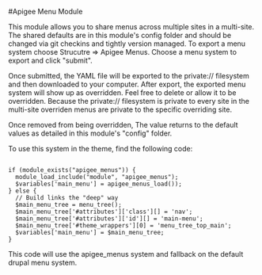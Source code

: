 #Apigee Menu Module

This module allows you to share menus across multiple sites in a multi-site. The shared defaults are in this module's config folder and should be changed via git checkins and tightly version managed. To export a menu system choose Strucutre => Apigee Menus. Choose a menu system to export and click "submit".

Once submitted, the YAML file will be exported to the private:// filesystem and then downloaded to your computer. After export, the exported menu system will show up as overridden. Feel free to delete or allow it to be overridden. Because the private:// filesystem is private to every site in the multi-site overriden menus are private to the specific overriding site.

Once removed from being overridden, The value returns to the default values as detailed in this module's "config" folder.

To use this system in the theme, find the following code:


<code>
if (module_exists("apigee_menus")) {
  module_load_include("module", "apigee_menus");
  $variables['main_menu'] = apigee_menus_load(<menu_machine_name>));
} else {
  // Build links the "deep" way
  $main_menu_tree = menu_tree(<menu_machine_name>);
  $main_menu_tree['#attributes']['class'][] = 'nav';
  $main_menu_tree['#attributes']['id'][] = 'main-menu';
  $main_menu_tree['#theme_wrappers'][0] = 'menu_tree_top_main';
  $variables['main_menu'] = $main_menu_tree;
}
</code>

This code will use the apigee_menus system and fallback on the default drupal menu system.